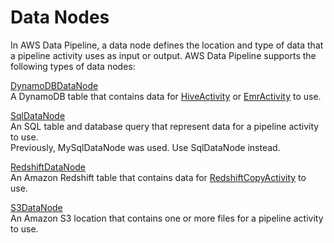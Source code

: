 # Data Nodes<a name="dp-concepts-datanodes"></a>

In AWS Data Pipeline, a data node defines the location and type of data that a pipeline activity uses as input or output\. AWS Data Pipeline supports the following types of data nodes:

[DynamoDBDataNode](dp-object-dynamodbdatanode.md)  
A DynamoDB table that contains data for [HiveActivity](dp-object-hiveactivity.md) or [EmrActivity](dp-object-emractivity.md) to use\.

[SqlDataNode](dp-object-sqldatanode.md)  
An SQL table and database query that represent data for a pipeline activity to use\.  
Previously, MySqlDataNode was used\. Use SqlDataNode instead\.

[RedshiftDataNode](dp-object-redshiftdatanode.md)  
An Amazon Redshift table that contains data for [RedshiftCopyActivity](dp-object-redshiftcopyactivity.md) to use\.

[S3DataNode](dp-object-s3datanode.md)  
An Amazon S3 location that contains one or more files for a pipeline activity to use\.